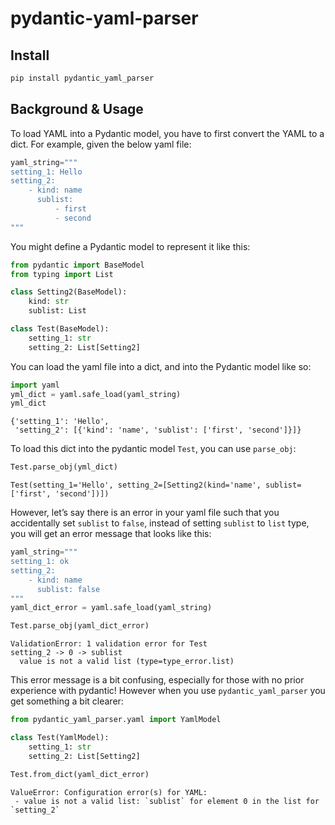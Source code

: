 # pydantic-yaml-parser

<!-- WARNING: THIS FILE WAS AUTOGENERATED! DO NOT EDIT! -->

## Install

``` sh
pip install pydantic_yaml_parser
```

## Background & Usage

To load YAML into a Pydantic model, you have to first convert the YAML
to a dict. For example, given the below yaml file:

``` python
yaml_string="""
setting_1: Hello
setting_2:
    - kind: name
      sublist:
          - first
          - second
"""
```

You might define a Pydantic model to represent it like this:

``` python
from pydantic import BaseModel
from typing import List

class Setting2(BaseModel):
    kind: str
    sublist: List

class Test(BaseModel):
    setting_1: str
    setting_2: List[Setting2]
```

You can load the yaml file into a dict, and into the Pydantic model like
so:

``` python
import yaml
yml_dict = yaml.safe_load(yaml_string)
yml_dict
```

    {'setting_1': 'Hello',
     'setting_2': [{'kind': 'name', 'sublist': ['first', 'second']}]}

To load this dict into the pydantic model `Test`, you can use
`parse_obj`:

``` python
Test.parse_obj(yml_dict)
```

    Test(setting_1='Hello', setting_2=[Setting2(kind='name', sublist=['first', 'second'])])

However, let’s say there is an error in your yaml file such that you
accidentally set `sublist` to `false`, instead of setting `sublist` to
`list` type, you will get an error message that looks like this:

``` python
yaml_string="""
setting_1: ok
setting_2:
    - kind: name
      sublist: false
"""
yaml_dict_error = yaml.safe_load(yaml_string)
```

``` python
Test.parse_obj(yaml_dict_error)
```

    ValidationError: 1 validation error for Test
    setting_2 -> 0 -> sublist
      value is not a valid list (type=type_error.list)

This error message is a bit confusing, especially for those with no
prior experience with pydantic! However when you use
`pydantic_yaml_parser` you get something a bit clearer:

``` python
from pydantic_yaml_parser.yaml import YamlModel

class Test(YamlModel):
    setting_1: str
    setting_2: List[Setting2]
```

``` python
Test.from_dict(yaml_dict_error)
```

    ValueError: Configuration error(s) for YAML:
     - value is not a valid list: `sublist` for element 0 in the list for `setting_2`
